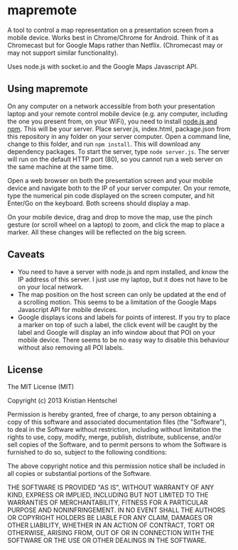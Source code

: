 mapremote
=========
A tool to control a map representation on a presentation screen from a mobile device. Works best in Chrome/Chrome for Android. Think of it as Chromecast but for Google Maps rather than Netflix. (Chromecast may or may not support similar functionality).

Uses node.js with socket.io and the Google Maps Javascript API.

Using mapremote
---------------
On any computer on a network accessible from both your presentation laptop and your remote control mobile device (e.g. any computer, including the one you present from, on your WiFi), you need to install [node.js and npm](http://nodejs.org/download/). This will be your server. Place server.js, index.html, package.json from this repository in any folder on your server computer. Open a command line, change to this folder, and run `npm install`. This will download any dependency packages. To start the server, type `node server.js`. The server will run on the default HTTP port (80), so you cannot run a web server on the same machine at the same time.

Open a web browser on both the presentation screen and your mobile device and navigate both to the IP of your server computer. On your remote, type the numerical pin code displayed on the screen computer, and hit Enter/Go on the keyboard. Both screens should display a map.

On your mobile device, drag and drop to move the map, use the pinch gesture (or scroll wheel on a laptop) to zoom, and click the map to place a marker. All these changes will be reflected on the big screen.

Caveats
-------
* You need to have a server with node.js and npm installed, and know the IP address of this server. I just use my laptop, but it does not have to be on your local network.
* The map position on the host screen can only be updated at the end of a scrolling motion. This seems to be a limitation of the Google Maps Javascript API for mobile devices.
* Google displays icons and labels for points of interest. If you try to place a marker on top of such a label, the click event will be caught by the label and Google will display an info window about that POI on your mobile device. There seems to be no easy way to disable this behaviour without also removing all POI labels.

License
-------
The MIT License (MIT)

Copyright (c) 2013 Kristian Hentschel 

Permission is hereby granted, free of charge, to any person obtaining a copy
of this software and associated documentation files (the "Software"), to deal
in the Software without restriction, including without limitation the rights
to use, copy, modify, merge, publish, distribute, sublicense, and/or sell
copies of the Software, and to permit persons to whom the Software is
furnished to do so, subject to the following conditions:

The above copyright notice and this permission notice shall be included in
all copies or substantial portions of the Software.

THE SOFTWARE IS PROVIDED "AS IS", WITHOUT WARRANTY OF ANY KIND, EXPRESS OR
IMPLIED, INCLUDING BUT NOT LIMITED TO THE WARRANTIES OF MERCHANTABILITY,
FITNESS FOR A PARTICULAR PURPOSE AND NONINFRINGEMENT. IN NO EVENT SHALL THE
AUTHORS OR COPYRIGHT HOLDERS BE LIABLE FOR ANY CLAIM, DAMAGES OR OTHER
LIABILITY, WHETHER IN AN ACTION OF CONTRACT, TORT OR OTHERWISE, ARISING FROM,
OUT OF OR IN CONNECTION WITH THE SOFTWARE OR THE USE OR OTHER DEALINGS IN
THE SOFTWARE.



